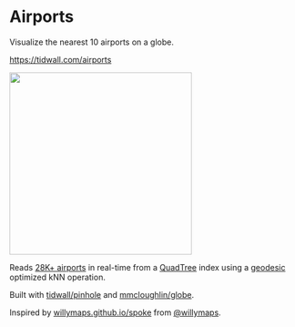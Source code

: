 # Airports

Visualize the nearest 10 airports on a globe.

https://tidwall.com/airports

<img src="airports.gif" width="320" height="320">

Reads [28K+ airports](airports.js) in real-time from a [QuadTree](qtree.js) index using a [geodesic](geo.js) optimized kNN operation.

Built with [tidwall/pinhole](https://github.com/tidwall/pinhole) and 
[mmcloughlin/globe](https://github.com/mmcloughlin/globe).

Inspired by [willymaps.github.io/spoke](https://willymaps.github.io/spoke/) from [@willymaps](https://github.com/willymaps).

